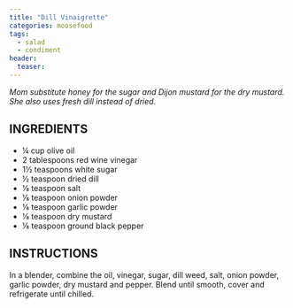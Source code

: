 ```yaml
---
title: "Dill Vinaigrette"
categories: moosefood
tags: 
  - salad
  - condiment
header:
  teaser: 
---
```


*Mom substitute honey for the sugar and Dijon mustard for the dry mustard. She also uses fresh dill instead of dried.*

## INGREDIENTS
* ¼ cup olive oil
* 2 tablespoons red wine vinegar
* 1½ teaspoons white sugar
* ½ teaspoon dried dill
* ⅛ teaspoon salt
* ⅛ teaspoon onion powder
* ⅛ teaspoon garlic powder
* ⅛ teaspoon dry mustard
* ⅛ teaspoon ground black pepper

## INSTRUCTIONS
In a blender, combine the oil, vinegar, sugar, dill weed, salt, onion powder, garlic powder, dry mustard and pepper. Blend until smooth, cover and refrigerate until chilled.
